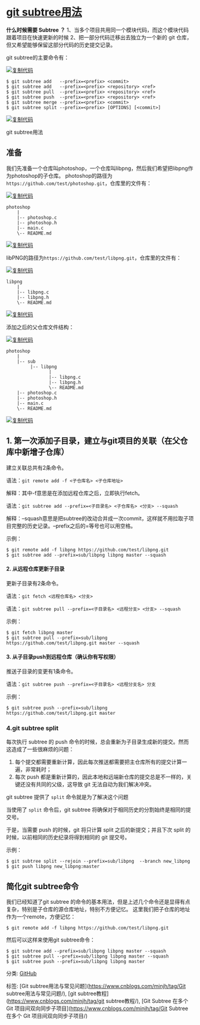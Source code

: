 # [git subtree用法 ](https://www.cnblogs.com/minjh/p/15540742.html)

**什么时候需要 Subtree ？**
1、当多个项目共用同一个模块代码，而这个模块代码跟着项目在快速更新的时候
2、把一部分代码迁移出去独立为一个新的 git 仓库，但又希望能够保留这部分代码的历史提交记录。

git subtree的主要命令有：

[![复制代码](https://common.cnblogs.com/images/copycode.gif)](javascript:void(0);)

```
$ git subtree add   --prefix=<prefix> <commit>
$ git subtree add   --prefix=<prefix> <repository> <ref>
$ git subtree pull  --prefix=<prefix> <repository> <ref>
$ git subtree push  --prefix=<prefix> <repository> <ref>
$ git subtree merge --prefix=<prefix> <commit>
$ git subtree split --prefix=<prefix> [OPTIONS] [<commit>]
```

[![复制代码](https://common.cnblogs.com/images/copycode.gif)](javascript:void(0);)

git subtree用法

## 准备

我们先准备一个仓库叫photoshop，一个仓库叫libpng，然后我们希望把libpng作为photoshop的子仓库。
photoshop的路径为`https://github.com/test/photoshop.git`，仓库里的文件有：

[![复制代码](https://common.cnblogs.com/images/copycode.gif)](javascript:void(0);)

```
photoshop
    |
    |-- photoshop.c
    |-- photoshop.h
    |-- main.c
    \-- README.md
```

[![复制代码](https://common.cnblogs.com/images/copycode.gif)](javascript:void(0);)

libPNG的路径为`https://github.com/test/libpng.git`，仓库里的文件有：

[![复制代码](https://common.cnblogs.com/images/copycode.gif)](javascript:void(0);)

```
libpng
    |
    |-- libpng.c
    |-- libpng.h
    \-- README.md
```

[![复制代码](https://common.cnblogs.com/images/copycode.gif)](javascript:void(0);)

 添加之后的父仓库文件结构：

[![复制代码](https://common.cnblogs.com/images/copycode.gif)](javascript:void(0);)

```
photoshop
    |
    |-- sub
         |-- libpng
                |
                |-- libpng.c
                |-- libpng.h
                \-- README.md
    |-- photoshop.c
    |-- photoshop.h
    |-- main.c
    \-- README.md
```

[![复制代码](https://common.cnblogs.com/images/copycode.gif)](javascript:void(0);)

 

## 1. 第一次添加子目录，建立与git项目的关联（在父仓库中新增子仓库）

建立关联总共有2条命令。

语法：`git remote add -f <子仓库名> <子仓库地址>`

解释：其中-f意思是在添加远程仓库之后，立即执行fetch。

语法：`git subtree add --prefix=<子目录名> <子仓库名> <分支> --squash`

解释：–squash意思是把subtree的改动合并成一次commit，这样就不用拉取子项目完整的历史记录。–prefix之后的=等号也可以用空格。

示例：

```
$ git remote add -f libpng https://github.com/test/libpng.git
$ git subtree add --prefix=sub/libpng libpng master --squash
```

#### 2. 从远程仓库更新子目录

更新子目录有2条命令。

语法：`git fetch <远程仓库名> <分支>`

语法：`git subtree pull --prefix=<子目录名> <远程分支> <分支> --squash`

示例：

```
$ git fetch libpng master
$ git subtree pull --prefix=sub/libpng https://github.com/test/libpng.git master --squash
```

#### 3. 从子目录push到远程仓库（确认你有写权限）

推送子目录的变更有1条命令。

语法：`git subtree push --prefix=<子目录名> <远程分支名> 分支`

示例：

```
$ git subtree push --prefix=sub/libpng https://github.com/test/libpng.git master
```

### 4.git subtree split

每次执行 subtree 的 push 命令的时候，总会重新为子目录生成新的提交。然而这造成了一些很麻烦的问题：

1. 每个提交都需要重新计算，因此每次推送都需要把主仓库所有的提交计算一遍，非常耗时；
2. 每次 push 都是重新计算的，因此本地和远端新仓库的提交总是不一样的，关键还没有共同的父级，这导致 git 无法自动为我们解决冲突。

git subtree 提供了 `split` 命令就是为了解决这个问题

当使用了 `split` 命令后，git subtree 将确保对于相同历史的分割始终是相同的提交号。

于是，当需要 push 的时候，git 将只计算 split 之后的新提交；并且下次 split 的时候，以前相同的历史纪录将得到相同的 git 提交号。

示例：

```
$ git subtree split --rejoin --prefix=sub/libpng  --branch new_libpng
$ git push libpng new_libpng:master 
```

 

## 简化git subtree命令

我们已经知道了git subtree 的命令的基本用法，但是上述几个命令还是显得有点复杂，特别是子仓库的源仓库地址，特别不方便记忆。
这里我们把子仓库的地址作为一个remote，方便记忆：

```
$ git remote add -f libpng https://github.com/test/libpng.git
```

然后可以这样来使用git subtree命令：

```
$ git subtree add --prefix=sub/libpng libpng master --squash
$ git subtree pull --prefix=sub/libpng libpng master --squash
$ git subtree push --prefix=sub/libpng libpng master
```

 

分类: [GitHub](https://www.cnblogs.com/minjh/category/2060331.html)

标签: [Git subtree用法与常见问题](https://www.cnblogs.com/minjh/tag/Git subtree用法与常见问题/), [git subtree教程](https://www.cnblogs.com/minjh/tag/git subtree教程/), [Git Subtree 在多个 Git 项目间双向同步子项目](https://www.cnblogs.com/minjh/tag/Git Subtree 在多个 Git 项目间双向同步子项目/)